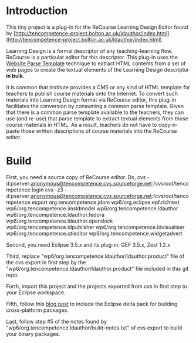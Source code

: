 Introduction
===

This tiny project is a plug-in for the ReCourse Learning Design Editor found by [http://tencompetence-project.bolton.ac.uk/ldauthor/index.html](http://tencompetence-project.bolton.ac.uk/ldauthor/index.html)

Learning Design is a formal descriptor of any teaching-learning flow. ReCourse is a particular editor for this descriptor. This plug-in uses the [Website Parse Template](http://en.wikipedia.org/wiki/Website_Parse_Template) technique to extract HTML contents from a set of web pages to create the textual elements of the Learning Design descriptor **in bulk**.

It is common that institute provides a CMS or any kind of HTML template for teachers to publish course materials onto the Internet. To convert such materials into Learning Design format via ReCourse editor, this plug-in facilitates the conversion by consuming a common parse template. Given that there is a common parse template available to the teachers, they can use (and re-use) that parse template to extract textual elements from those course materials in HTML. As a result, teachers do not have to copy-n-paste those written descriptions of course materials into the ReCourse editor.

Build
===

First, you need a source copy of ReCourse editor. Do,
	cvs -d:pserver:anonymous@tencompetence.cvs.sourceforge.net:/cvsroot/tencompetence login 
	cvs -z3 -d:pserver:anonymous@tencompetence.cvs.sourceforge.net:/cvsroot/tencompetence export org.tencompetence.jdom wp6/org.eclipse.epf.richtext wp6/org.tencompetence.imsldmodel wp6/org.tencompetence.ldauthor wp6/org.tencompetence.ldauthor.fedora wp6/org.tencompetence.ldauthor.opendock wp6/org.tencompetence.ldpublisher wp6/org.tencompetence.ldvisualiser wp6/org.tencompetence.qtieditor wp6/org.tencompetence.widgetadvert

Second, you need Eclipse 3.5.x and its plug-in: GEF 3.5.x, Zest 1.2.x

Third, replace "wp6/org.tencompetence.ldauthor/ldauthor.product" file of the cvs export in first step by the "wp6/org.tencompetence.ldauthor/ldauthor.product" file included in this git repo.

Forth, import this project and the projects exported from cvs in first step to your Eclipse workspace.

Fifth, follow this [blog post](http://aniefer.blogspot.com/2009/06/using-deltapack-in-eclipse-35.html) to include the Eclipse delta pack for building cross-platform packages.

Last, follow step #5 of the notes found by "wp6/org.tencompetence.ldauthor/build-notes.txt" of cvs export to build your binary packages.

